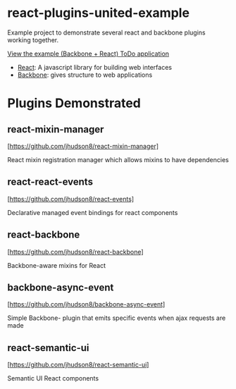 react-plugins-united-example
============================

Example project to demonstrate several react and backbone plugins working together.

[View the example (Backbone + React) ToDo application](http://jhudson8.github.io/react-plugins-united-example/index.html)

* [React](http://facebook.github.io/react/): A javascript library for building web interfaces
* [Backbone](http://backbonejs.org/): gives structure to web applications

Plugins Demonstrated
============================

react-mixin-manager
------------
[https://github.com/jhudson8/react-mixin-manager]

React mixin registration manager which allows mixins to have dependencies

react-react-events
------------
[https://github.com/jhudson8/react-events]

Declarative managed event bindings for react components

react-backbone
------------
[https://github.com/jhudson8/react-backbone]

Backbone-aware mixins for React

backbone-async-event
------------
[https://github.com/jhudson8/backbone-async-event]

Simple Backbone- plugin that emits specific events when ajax requests are made

react-semantic-ui
------------
[https://github.com/jhudson8/react-semantic-ui]

Semantic UI React components
